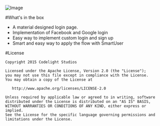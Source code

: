 ![Image](https://raw.githubusercontent.com/CodelightStudios/Android-Smart-Login/master/Screenshots/Info_new.png)

#What's in the box

- A material designed login page.
- Implementation of Facebook and Google login
- Easy way to implement custom login and sign up
- Smart and easy way to apply the flow with SmartUser




#License

    Copyright 2015 Codelight Studios

    Licensed under the Apache License, Version 2.0 (the "License");
    you may not use this file except in compliance with the License.
    You may obtain a copy of the License at

       http://www.apache.org/licenses/LICENSE-2.0

    Unless required by applicable law or agreed to in writing, software
    distributed under the License is distributed on an "AS IS" BASIS,
    WITHOUT WARRANTIES OR CONDITIONS OF ANY KIND, either express or implied.
    See the License for the specific language governing permissions and
    limitations under the License.
